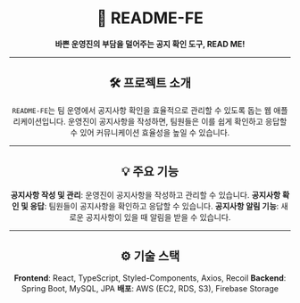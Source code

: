 <div align="center">

# 📄 README-FE

**바쁜 운영진의 부담을 덜어주는 공지 확인 도구, READ ME!**

---

## 🛠 프로젝트 소개

`README-FE`는 팀 운영에서 공지사항 확인을 효율적으로 관리할 수 있도록 돕는 웹 애플리케이션입니다. 운영진이 공지사항을 작성하면, 팀원들은 이를 쉽게 확인하고 응답할 수 있어 커뮤니케이션 효율성을 높일 수 있습니다.

---

## 💡 주요 기능

 **공지사항 작성 및 관리**: 운영진이 공지사항을 작성하고 관리할 수 있습니다.
 **공지사항 확인 및 응답**: 팀원들이 공지사항을 확인하고 응답할 수 있습니다.
 **공지사항 알림 기능**: 새로운 공지사항이 있을 때 알림을 받을 수 있습니다.

---

## ⚙️ 기술 스택

 **Frontend**: React, TypeScript, Styled-Components, Axios, Recoil
 **Backend**: Spring Boot, MySQL, JPA
 **배포**: AWS (EC2, RDS, S3), Firebase Storage
